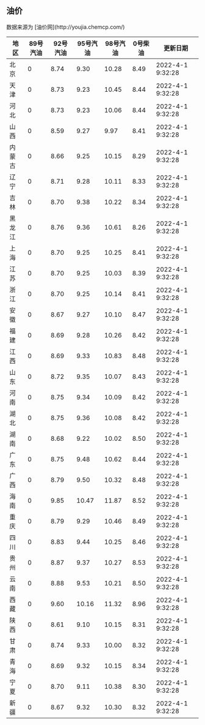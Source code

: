 
<!DOCTYPE html>
<html lang="zh-cn">
<head>
<link href="https://cdn.jsdelivr.net/gh/RookieFanzk/link/github.css" rel="stylesheet">
</head>

<body>
<h2>油价</h2>
<p>数据来源为 [油价网](http://youjia.chemcp.com/) </p>
<table>
<thead>
<tr>
<th>地区</th>
<th>89号汽油</th>
<th>92号汽油</th>
<th>95号汽油</th>
<th>98号汽油</th>
<th>0号柴油</th>
<th>更新日期</th>
</tr>
</thead>
<tbody>
<tr>
<td>北京</td>
<td>0</td>
<td>8.74</td>
<td>9.30</td>
<td>10.28</td>
<td>8.49</td>
<td>2022-4-1 9:32:28</td>
</tr>
<tr>
<td>天津</td>
<td>0</td>
<td>8.73</td>
<td>9.23</td>
<td>10.45</td>
<td>8.44</td>
<td>2022-4-1 9:32:28</td>
</tr>
<tr>
<td>河北</td>
<td>0</td>
<td>8.73</td>
<td>9.23</td>
<td>10.06</td>
<td>8.44</td>
<td>2022-4-1 9:32:28</td>
</tr>
<tr>
<td>山西</td>
<td>0</td>
<td>8.59</td>
<td>9.27</td>
<td>9.97</td>
<td>8.41</td>
<td>2022-4-1 9:32:28</td>
</tr>
<tr>
<td>内蒙古</td>
<td>0</td>
<td>8.66</td>
<td>9.25</td>
<td>10.15</td>
<td>8.29</td>
<td>2022-4-1 9:32:28</td>
</tr>
<tr>
<td>辽宁</td>
<td>0</td>
<td>8.71</td>
<td>9.28</td>
<td>10.11</td>
<td>8.33</td>
<td>2022-4-1 9:32:28</td>
</tr>
<tr>
<td>吉林</td>
<td>0</td>
<td>8.70</td>
<td>9.38</td>
<td>10.22</td>
<td>8.34</td>
<td>2022-4-1 9:32:28</td>
</tr>
<tr>
<td>黑龙江</td>
<td>0</td>
<td>8.76</td>
<td>9.36</td>
<td>10.61</td>
<td>8.26</td>
<td>2022-4-1 9:32:28</td>
</tr>
<tr>
<td>上海</td>
<td>0</td>
<td>8.70</td>
<td>9.25</td>
<td>10.25</td>
<td>8.41</td>
<td>2022-4-1 9:32:28</td>
</tr>
<tr>
<td>江苏</td>
<td>0</td>
<td>8.70</td>
<td>9.25</td>
<td>10.03</td>
<td>8.39</td>
<td>2022-4-1 9:32:28</td>
</tr>
<tr>
<td>浙江</td>
<td>0</td>
<td>8.70</td>
<td>9.25</td>
<td>10.14</td>
<td>8.41</td>
<td>2022-4-1 9:32:28</td>
</tr>
<tr>
<td>安徽</td>
<td>0</td>
<td>8.67</td>
<td>9.27</td>
<td>10.10</td>
<td>8.47</td>
<td>2022-4-1 9:32:28</td>
</tr>
<tr>
<td>福建</td>
<td>0</td>
<td>8.69</td>
<td>9.28</td>
<td>10.26</td>
<td>8.42</td>
<td>2022-4-1 9:32:28</td>
</tr>
<tr>
<td>江西</td>
<td>0</td>
<td>8.69</td>
<td>9.33</td>
<td>10.83</td>
<td>8.48</td>
<td>2022-4-1 9:32:28</td>
</tr>
<tr>
<td>山东</td>
<td>0</td>
<td>8.72</td>
<td>9.35</td>
<td>10.07</td>
<td>8.43</td>
<td>2022-4-1 9:32:28</td>
</tr>
<tr>
<td>河南</td>
<td>0</td>
<td>8.75</td>
<td>9.34</td>
<td>10.09</td>
<td>8.42</td>
<td>2022-4-1 9:32:28</td>
</tr>
<tr>
<td>湖北</td>
<td>0</td>
<td>8.75</td>
<td>9.36</td>
<td>10.08</td>
<td>8.42</td>
<td>2022-4-1 9:32:28</td>
</tr>
<tr>
<td>湖南</td>
<td>0</td>
<td>8.68</td>
<td>9.22</td>
<td>10.02</td>
<td>8.50</td>
<td>2022-4-1 9:32:28</td>
</tr>
<tr>
<td>广东</td>
<td>0</td>
<td>8.75</td>
<td>9.48</td>
<td>10.62</td>
<td>8.44</td>
<td>2022-4-1 9:32:28</td>
</tr>
<tr>
<td>广西</td>
<td>0</td>
<td>8.79</td>
<td>9.50</td>
<td>10.32</td>
<td>8.48</td>
<td>2022-4-1 9:32:28</td>
</tr>
<tr>
<td>海南</td>
<td>0</td>
<td>9.85</td>
<td>10.47</td>
<td>11.87</td>
<td>8.52</td>
<td>2022-4-1 9:32:28</td>
</tr>
<tr>
<td>重庆</td>
<td>0</td>
<td>8.79</td>
<td>9.29</td>
<td>10.46</td>
<td>8.49</td>
<td>2022-4-1 9:32:28</td>
</tr>
<tr>
<td>四川</td>
<td>0</td>
<td>8.83</td>
<td>9.44</td>
<td>10.25</td>
<td>8.46</td>
<td>2022-4-1 9:32:28</td>
</tr>
<tr>
<td>贵州</td>
<td>0</td>
<td>8.87</td>
<td>9.37</td>
<td>10.27</td>
<td>8.53</td>
<td>2022-4-1 9:32:28</td>
</tr>
<tr>
<td>云南</td>
<td>0</td>
<td>8.88</td>
<td>9.53</td>
<td>10.21</td>
<td>8.50</td>
<td>2022-4-1 9:32:28</td>
</tr>
<tr>
<td>西藏</td>
<td>0</td>
<td>9.60</td>
<td>10.16</td>
<td>11.32</td>
<td>8.96</td>
<td>2022-4-1 9:32:28</td>
</tr>
<tr>
<td>陕西</td>
<td>0</td>
<td>8.61</td>
<td>9.10</td>
<td>10.15</td>
<td>8.31</td>
<td>2022-4-1 9:32:28</td>
</tr>
<tr>
<td>甘肃</td>
<td>0</td>
<td>8.74</td>
<td>9.33</td>
<td>10.00</td>
<td>8.32</td>
<td>2022-4-1 9:32:28</td>
</tr>
<tr>
<td>青海</td>
<td>0</td>
<td>8.69</td>
<td>9.32</td>
<td>10.15</td>
<td>8.34</td>
<td>2022-4-1 9:32:28</td>
</tr>
<tr>
<td>宁夏</td>
<td>0</td>
<td>8.70</td>
<td>9.11</td>
<td>10.38</td>
<td>8.30</td>
<td>2022-4-1 9:32:28</td>
</tr>
<tr>
<td>新疆</td>
<td>0</td>
<td>8.67</td>
<td>9.32</td>
<td>10.30</td>
<td>8.32</td>
<td>2022-4-1 9:32:28</td>
</tr>
</tbody>
</table>
</body>
</html>
